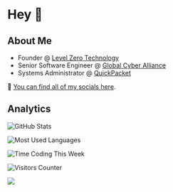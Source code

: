 # Hey 👋

## About Me

- Founder @ [Level Zero Technology](https://github.com/levelzerotechnology)
- Senior Software Engineer @ [Global Cyber Alliance](https://github.com/GlobalCyberAlliance)
- Systems Administrator @ [QuickPacket](https://quickpacket.com)

🔗 [You can find all of my socials here](https://wolveix.com/links).

## Analytics

![GitHub Stats](https://github-readme-stats.vercel.app/api?username=wolveix&show_icons=true&custom_title=GitHub%20Stats&theme=transparent)

![Most Used Languages](https://github-readme-stats.vercel.app/api/top-langs/?username=Wolveix&layout=compact&show_icons=true&theme=transparent)

![Time Coding This Week](https://github-readme-stats.vercel.app/api/wakatime?username=wolveix&api_domain=wakapi.lze.ro&custom_title=Time%20Coding%20This%20Week&layout=compact&range=last_7_days&theme=transparent)

![Visitors Counter](https://komarev.com/ghpvc/?username=wolveix&style=flat&label=Views)

![](https://hit.yhype.me/github/profile?user_id=31854736)
